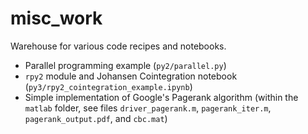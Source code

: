 # misc_work
Warehouse for various code recipes and notebooks.

  - Parallel programming example (`py2/parallel.py`)
  - `rpy2` module and Johansen Cointegration notebook (`py3/rpy2_cointegration_example.ipynb`)
  - Simple implementation of Google's Pagerank algorithm (within the `matlab` folder, see files `driver_pagerank.m`, `pagerank_iter.m`, `pagerank_output.pdf`, and `cbc.mat`)

